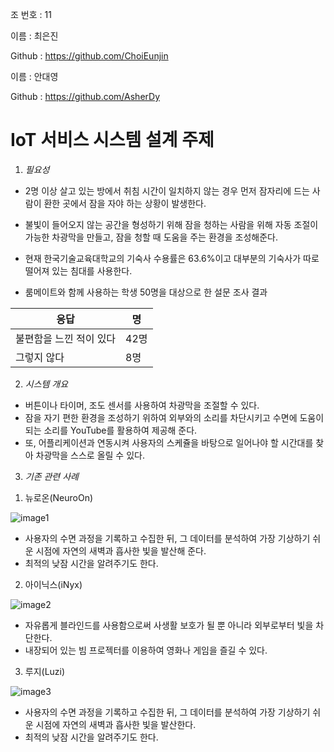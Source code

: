 조 번호 : 11

이름 : 최은진

Github : https://github.com/ChoiEunjin

이름 : 안대영

Github : https://github.com/AsherDy

# IoT 서비스 시스템 설계 주제

1. *필요성*
+ 2명 이상 살고 있는 방에서 취침 시간이 일치하지 않는 경우 먼저 잠자리에 드는 사람이 환한 곳에서 잠을 자야 하는 상황이 발생한다. 
+ 불빛이 들어오지 않는 공간을 형성하기 위해 잠을 청하는 사람을 위해 자동 조절이 가능한 차광막을 만들고, 잠을 청할 때 도움을 주는 환경을 조성해준다.

+ 현재 한국기술교육대학교의 기숙사 수용률은 63.6%이고 대부분의 기숙사가 따로 떨어져 있는 침대를 사용한다.
+ 룸메이트와 함께 사용하는 학생 50명을 대상으로 한 설문 조사 결과

응답 | 명
-----|---
불편함을 느낀 적이 있다|42명
그렇지 않다|8명


2. *시스템 개요*
+ 버튼이나 타이머, 조도 센서를 사용하여 차광막을 조절할 수 있다. 
+ 잠을 자기 편한 환경을 조성하기 위하여 외부와의 소리를 차단시키고 수면에 도움이 되는 소리를 YouTube를 활용하여 제공해 준다. 
+ 또, 어플리케이션과 연동시켜 사용자의 스케쥴을 바탕으로 일어나야 할 시간대를 찾아 차광막을 스스로  올릴 수 있다.


3. *기존 관련 사례*
1) 뉴로온(NeuroOn)

![image1]

[image1]: http://imgnn.seoul.co.kr/img//upload/2015/08/12/SSI_20150812175122_V.jpg
+ 사용자의 수면 과정을 기록하고 수집한 뒤, 그 데이터를 분석하여 가장 기상하기 쉬운 시점에 자연의 새벽과 흡사한 빛을 발산해 준다.
+ 최적의 낮잠 시간을 알려주기도 한다.

2) 아이닉스(iNyx)

![image2]

[image2]: http://post.phinf.naver.net/MjAxNzA0MDZfNzYg/MDAxNDkxNDA1Mjk4MjE1.INIRnbUtqdoSWKLFVYDzhBaNLhavugnBiy6iC38gJvMg.KeLd1oRvXuAoKTu5L5WopGIYUc-mx3J7R_jQFXd6xeUg.JPEG/Screen_20Shot_202016-04-20_20at_209.35.29_20AM.0.jpg?type=w1200

+ 자유롭게 블라인드를 사용함으로써 사생활 보호가 될 뿐 아니라 외부로부터 빛을 차단한다.
+ 내장되어 있는 빔 프로젝터를 이용하여 영화나 게임을 즐길 수 있다.

3) 루지(Luzi)

![image3]

[image3]: https://s3.amazonaws.com/electronichousesite/wp-content/uploads/2015/07/11124234/Luzi-Smart-Lights.jpg
+ 사용자의 수면 과정을 기록하고 수집한 뒤, 그 데이터를 분석하여 가장 기상하기 쉬운 시점에 자연의 새벽과 흡사한 빛을 발산한다.
+ 최적의 낮잠 시간을 알려주기도 한다.

